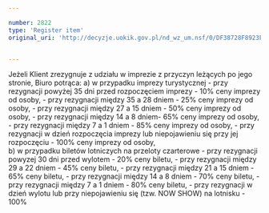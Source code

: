 ```yaml
---

number: 2822
type: 'Register item'
original_uri: 'http://decyzje.uokik.gov.pl/nd_wz_um.nsf/0/DF38728F8923F32FC12579AC00455209?OpenDocument'


---
```


Jeżeli Klient zrezygnuje z udziału w imprezie z przyczyn leżących po jego stronie, Biuro potrąca: a) w przypadku imprezy turystycznej - przy rezygnacji powyżej 35 dni przed rozpoczęciem imprezy - 10% ceny imprezy od osoby,  - przy rezygnacji między 35 a 28 dniem - 25% ceny imprezy od osoby, - przy rezygnacji między 27 a 15 dniem - 50% ceny imprezy od osoby, - przy rezygnacji między 14 a 8 dniem- 65% ceny imprezy od osoby, - przy rezygnacji między 7 a 1 dniem - 85% ceny imprezy od osoby, - przy rezygnacji w dzień rozpoczęcia imprezy lub niepojawieniu się przy jej rozpoczęciu - 100% ceny imprezy od osoby,  
b) w przypadku biletów lotniczych na przeloty czarterowe - przy rezygnacji powyzej 30 dni przed wylotem - 20% ceny biletu, - przy rezygnacji między 29 a 22 dniem - 45% ceny biletu, - przy rezygnacji między 21 a 15 dniem - 65% ceny biletu, - przy rezygnacji między 14 a 8 dniem - 70% ceny biletu, - przy rezygnacji między 7 a 1 dniem - 80% ceny biletu, - przy rezygnacji w dzień wylotu lub przy niepojawieniu się (tzw. NOW SHOW) na lotnisku - 100%
